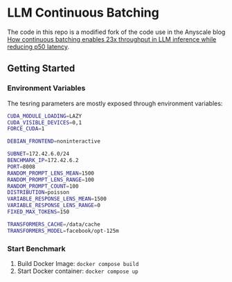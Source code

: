 # LLM Continuous Batching

The code in this repo is a modified fork of the code use in the Anyscale blog [How continuous batching enables 23x throughput in LLM inference while reducing p50 latency](http://anyscale.com/blog/continuous-batching-llm-inference).

## Getting Started

### Environment Variables

The tesring parameters are mostly exposed through environment variables:

```sh
CUDA_MODULE_LOADING=LAZY
CUDA_VISIBLE_DEVICES=0,1
FORCE_CUDA=1

DEBIAN_FRONTEND=noninteractive

SUBNET=172.42.6.0/24
BENCHMARK_IP=172.42.6.2
PORT=8008
RANDOM_PROMPT_LENS_MEAN=1500
RANDOM_PROMPT_LENS_RANGE=100
RANDOM_PROMPT_COUNT=100
DISTRIBUTION=poisson
VARIABLE_RESPONSE_LENS_MEAN=1500
VARIABLE_RESPONSE_LENS_RANGE=0
FIXED_MAX_TOKENS=150

TRANSFORMERS_CACHE=/data/cache
TRANSFORMERS_MODEL=facebook/opt-125m
```

### Start Benchmark

1. Build Docker Image: `docker compose build`
2. Start Docker container: `docker compose up`

